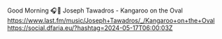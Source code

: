Good Morning 🎧🎵 Joseph Tawadros - Kangaroo on the Oval  https://www.last.fm/music/Joseph+Tawadros/_/Kangaroo+on+the+Oval https://social.dfaria.eu/?hashtag=2024-05-17T06:00:03Z